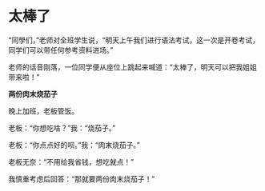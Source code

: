 # 太棒了

“同學们，”老师对全班学生说，“明天上午我们进行语法考试，这一次是开卷考试，同学们可以带任何参考资料进场。” 

老师的话音刚落，一位同学便从座位上跳起来喊道：“太棒了，明天可以把我姐姐带来啦！” 

**两份肉末烧茄子**

晚上加班，老板管饭。 

老板：“你想吃啥？”我：“烧茄子。” 

老板：“你点点好的呗。”我：“肉末烧茄子。” 

老板无奈：“不用给我省钱，想吃就点！” 

我慎重考虑后回答：“那就要两份肉末烧茄子！”